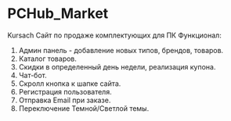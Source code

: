 # PCHub_Market
Kursach
Сайт по продаже комплектующих для ПК
Функционал:
1) Админ панель - добавление новых типов, брендов, товаров.
2) Каталог товаров.
3) Скидки в определенный день недели, реализация купона.
4) Чат-бот.
5) Скролл кнопка к шапке сайта.
6) Регистрация пользователя.
7) Отправка Email при заказе.
8) Переключение Темной/Светлой темы.
